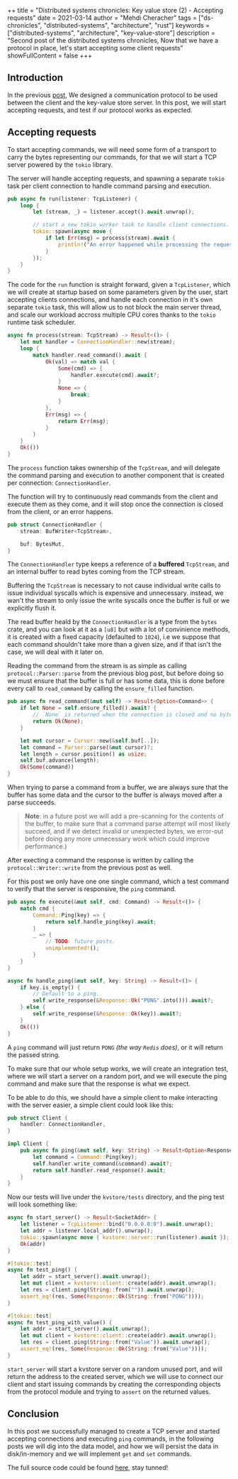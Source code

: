 ++
title = "Distributed systems chronicles: Key value store (2) - Accepting requests"
date = 2021-03-14
author = "Mehdi Cheracher"
tags = ["ds-chronicles", "distributed-systems", "architecture", "rust"]
keywords = ["distributed-systems", "architecture", "key-value-store"]
description = "Second post of the distributed systems chronicles, Now that we have a protocol in place, let's start accepting some client requests"
showFullContent = false
+++

## Introduction 

In the previous [post](https://chermehdi.com/posts/dd-chronicles/kv/kv-architecture-protocol), We designed a communication protocol to be used between the client and the key-value store server. In this post, we will start accepting requests, and test if our protocol works as expected. 

## Accepting requests 

To start accepting commands, we will need some form of a transport to carry the
bytes representing our commands, for that we will start a TCP server powered by
the `tokio` library.

The server will handle accepting requests, and spawning a separate `tokio` task
per client connection to handle command parsing and execution.

```rust
pub async fn run(listener: TcpListener) {
    loop {
        let (stream, _) = listener.accept().await.unwrap();

        // start a new tokio worker task to handle client connections.
        tokio::spawn(async move {
            if let Err(msg) = process(stream).await {
                println!("An error happened while processing the request: {:?}", msg);
            }
        });
    }
}
```

The code for the `run` function is straight forward, given a `TcpListener`, which
we will create at startup based on some parameters given by the user, start
accepting clients connections, and handle each connection in it's own separate
`tokio` task, this will allow us to not block the main server thread, and scale our
workload accross multiple CPU cores thanks to the `tokio` runtime task scheduler.

```rust
async fn process(stream: TcpStream) -> Result<()> {
    let mut handler = ConnectionHandler::new(stream);
    loop {
        match handler.read_command().await {
            Ok(val) => match val {
                Some(cmd) => {
                    handler.execute(cmd).await?;
                }
                None => {
                    break;
                }
            },
            Err(msg) => {
                return Err(msg);
            }
        }
    }
    Ok(())
}
```

The `process` function takes ownership of the `TcpStream`, and will delegate the
command parsing and execution to another component that is created per
connection: `ConnectionHandler`.

The function will try to continuously read commands from the client and execute
them as they come, and it will stop once the connection is closed from the
client, or an error happens.

```rust
pub struct ConnectionHandler {
    stream: BufWriter<TcpStream>,

    buf: BytesMut,
}
```

The `ConnectionHandler` type keeps a reference of a **buffered** `TcpStream`, and
an internal buffer to read bytes coming from the TCP stream.

Buffering the `TcpStream` is necessary to not cause individual write calls to
issue individual syscalls which is expensive and unnecessary. instead, we wan't the stream to only issue the write
syscalls once the buffer is full or we explicitly flush it.

The read buffer heald by the `ConnectionHandler` is a type from the `bytes`
crate, and you can look at it as a `[u8]` but with a lot of convinience methods,
it is created with a fixed capacity (defaulted to `1024`), i.e we suppose that each command shouldn't
take more than a given size, and if that isn't the case, we will deal with it
later on.

Reading the command from the stream is as simple as calling `protocol::Parser::parse`
from the previous blog post, but before doing so we must ensure that the buffer
is full or has some data, this is done before every call to `read_command` by
calling the `ensure_filled` function.

```rust
pub async fn read_command(&mut self) -> Result<Option<Command>> {
    if let None = self.ensure_filled().await? {
        // `None` is returned when the connection is closed and no bytes can be read.
        return Ok(None);
    }

    let mut cursor = Cursor::new(&self.buf[..]);
    let command = Parser::parse(&mut cursor)?;
    let length = cursor.position() as usize;
    self.buf.advance(length);
    Ok(Some(command))
}
```

When trying to parse a command from a buffer, we are always sure that the buffer
has some data  and the cursor to the buffer is always moved after
a parse succeeds.

> **Note**: in a future post we will add a pre-scanning for the contents
  of the buffer, to make sure that a command parse attempt will most likely succeed, and
  if we detect invalid or unexpected bytes, we error-out before doing any more
  unnecessary work which could improve performance.)

After execting a command the response is written by calling the
`protocol::Writer::write` from the previous post as well.

For this post we only have one one single command, which a test command to
verify that the server is responsive, the `ping` command.

```rust
pub async fn execute(&mut self, cmd: Command) -> Result<()> {
    match cmd {
        Command::Ping(key) => {
            return self.handle_ping(key).await;
        }
        _ => {
            // TODO: future posts.
            unimplemented!();
        }
    }
}

async fn handle_ping(&mut self, key: String) -> Result<()> {
    if key.is_empty() {
        // Default to a ping.
        self.write_response(&Response::Ok("PONG".into())).await?;
    } else {
        self.write_response(&Response::Ok(key)).await?;
    }
    Ok(())
}
```

A `ping` command will just return `PONG` _(the way `Redis` does)_, or it will return the
passed string.

To make sure that our whole setup works, we will create an integration test,
where we will start a server on a random port, and we will execute the ping
command and make sure that the response is what we expect.

To be able to do this, we should have a simple client to make interacting with
the server easier, a simple client could look like this:

```rust
pub struct Client {
    handler: ConnectionHandler,
}

impl Client {
    pub async fn ping(&mut self, key: String) -> Result<Option<Response>> {
        let command = Command::Ping(key);
        self.handler.write_command(&command).await?;
        return self.handler.read_response().await;
    }
}
```

Now our tests will live under the `kvstore/tests` directory, and the ping test
will look something like:

```rust
async fn start_server() -> Result<SocketAddr> {
    let listener = TcpListener::bind("0.0.0.0:0").await.unwrap();
    let addr = listener.local_addr().unwrap();
    tokio::spawn(async move { kvstore::server::run(listener).await });
    Ok(addr)
}

#[tokio::test]
async fn test_ping() {
    let addr = start_server().await.unwrap();
    let mut client = kvstore::client::create(addr).await.unwrap();
    let res = client.ping(String::from("")).await.unwrap();
    assert_eq!(res, Some(Response::Ok(String::from("PONG"))));
}

#[tokio::test]
async fn test_ping_with_value() {
    let addr = start_server().await.unwrap();
    let mut client = kvstore::client::create(addr).await.unwrap();
    let res = client.ping(String::from("Value")).await.unwrap();
    assert_eq!(res, Some(Response::Ok(String::from("Value"))));
}
```

`start_server` will start a kvstore server on a random unused port, and will
return the address to the created server, which we will use to
connect our client and start issuing commands by creating the corresponding
objects from the protocol module and trying to `assert` on the returned values.

## Conclusion

In this post we successfully managed to create a TCP server and started
accepting connections and executing `ping` commands, in the following posts we
will dig into the data model, and how we will persist the data in disk/in-memory
and we will implement `get` and `set` commands.

The full source code could be found [here](https://github.com/chermehdi/ds-chronicles), stay tunned!
